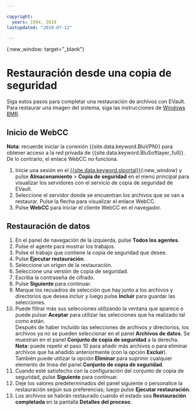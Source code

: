 ```yaml
---

copyright:
  years: 1994, 2018
lastupdated: "2018-07-12"

---
```

{:new_window: target="_blank"}

# Restauración desde una copia de seguridad

Siga estos pasos para completar una restauración de archivos con EVault. Para restaurar una imagen del sistema, siga las instrucciones de [Windows BMR](restoring-evault-bmr-system-volume-image.html).

## Inicio de WebCC

**Nota**: recuerde iniciar la conexión {{site.data.keyword.BluVPN}} para obtener acceso a la red privada de {{site.data.keyword.BluSoftlayer_full}}. De lo contrario, el enlace WebCC no funciona.

1. Inicie una sesión en el [{{site.data.keyword.slportal}}](https://control.softlayer.com/){:new_window} y pulse **Almacenamiento** > **Copia de seguridad** en el menú principal para visualizar los servidores con el servicio de copia de seguridad de EVault.
2. Seleccione el servidor donde se encuentran los archivos que se van a restaurar. Pulse la flecha para visualizar el enlace WebCC.
3. Pulse **WebCC** para iniciar el cliente WebCC en el navegador.

## Restauración de datos

1. En el panel de navegación de la izquierda, pulse **Todos los agentes**.
2. Pulse el agente para mostrar los trabajos.
3. Pulse el trabajo que contiene la copia de seguridad que desee.
4. Pulse **Ejecutar restauración**.
5. Seleccione un origen de la restauración.
6. Seleccione una versión de copia de seguridad.
7. Escriba la contraseña de cifrado.
8. Pulse **Siguiente** para continuar.
9. Marque los recuadros de selección que hay junto a los archivos y directorios que desea incluir y luego pulse **Incluir** para guardar las selecciones.
10. Puede filtrar más sus selecciones utilizando la ventana que aparece o puede pulsar **Aceptar** para utilizar las selecciones que ha realizado tal como están. <br/>
Después de haber incluido las selecciones de archivos y directorios, los archivos ya no se pueden seleccionar en el panel **Archivos de datos**. Se muestran en el panel **Conjunto de copia de seguridad** a la derecha. <br/>**Nota**: puede repetir el paso 10 para añadir más archivos o para eliminar archivos que ha añadido anteriormente (con la opción **Excluir**). <br/>También puede utilizar la opción **Eliminar** para suprimir cualquier elemento de línea del panel **Conjunto de copia de seguridad**.
11. Cuando esté satisfecho con la configuración del conjunto de copia de seguridad, pulse **Siguiente** para continuar.
12. Deje los valores predeterminados del panel siguiente o personalice la restauración según sus preferencias; luego pulse **Ejecutar restauración**.
13. Los archivos se habrán restaurado cuando el estado sea **Restauración completada** en la pantalla **Detalles del proceso**.
